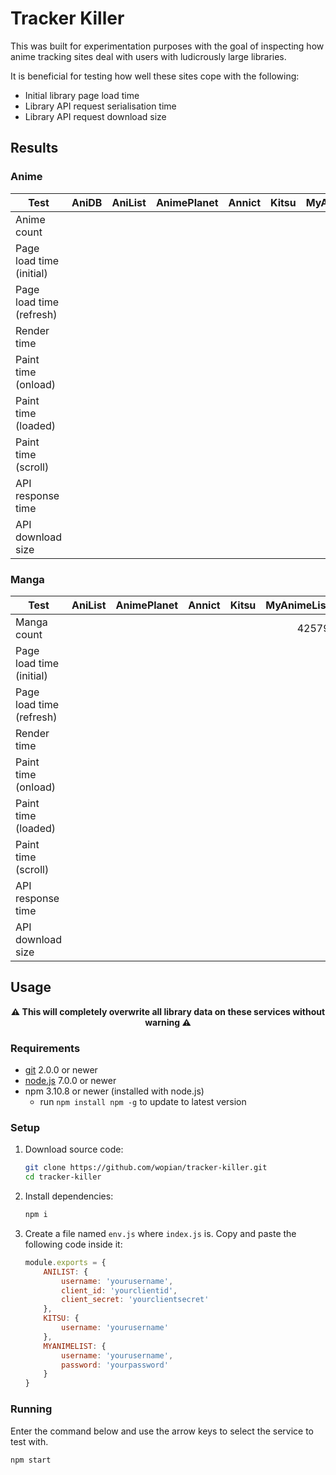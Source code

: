 # Tracker Killer
This was built for experimentation purposes with the goal of inspecting how anime tracking sites deal
with users with ludicrously large libraries.

It is beneficial for testing how well these sites cope with the following:
- Initial library page load time
- Library API request serialisation time
- Library API request download size

## Results
### Anime
Test                        | AniDB | AniList   | AnimePlanet   | Annict    | Kitsu | MyAnimeList
--------------------------- | ----: | --------: | ------------: | --------: | ----: | ----------:
Anime count                 |       |           |               |           |       | 12608
Page load time (initial)    |       |           |               |           |       |
Page load time (refresh)    |       |           |               |           |       |
Render time                 |       |           |               |           |       |
Paint time (onload)         |       |           |               |           |       |
Paint time (loaded)         |       |           |               |           |       |
Paint time (scroll)         |       |           |               |           |       |
API response time           |       |           |               |           |       |
API download size           |       |           |               |           |       |

### Manga
Test                        | AniList   | AnimePlanet   | Annict    | Kitsu | MyAnimeList
--------------------------- | --------: | ------------: | --------: | ----: | ----------:
Manga count                 |           |               |           |       | 42579
Page load time (initial)    |           |               |           |       |
Page load time (refresh)    |           |               |           |       |
Render time                 |           |               |           |       |
Paint time (onload)         |           |               |           |       |
Paint time (loaded)         |           |               |           |       |
Paint time (scroll)         |           |               |           |       |
API response time           |           |               |           |       |
API download size           |           |               |           |       |

## Usage
**<p align="center">⚠️️ This will completely overwrite all library data on these services without warning ⚠️️</p>**

### Requirements
- [git](https://git-scm.com/) 2.0.0 or newer
- [node.js](https://nodejs.org) 7.0.0 or newer
- npm 3.10.8 or newer (installed with node.js)
  - run `npm install npm -g` to update to latest version

### Setup
1. Download source code:

    ```bash
    git clone https://github.com/wopian/tracker-killer.git
    cd tracker-killer
    ```
2. Install dependencies:

    ```bash
    npm i
    ```

3. Create a file named `env.js` where `index.js` is. Copy and paste
the following code inside it:

    ```javascript
    module.exports = {
        ANILIST: {
            username: 'yourusername',
            client_id: 'yourclientid',
            client_secret: 'yourclientsecret'
        },
        KITSU: {
            username: 'yourusername'
        },
        MYANIMELIST: {
            username: 'yourusername',
            password: 'yourpassword'
        }
    }
    ```

### Running
Enter the command below and use the arrow keys to select the service to test with.
```bash
npm start
```
